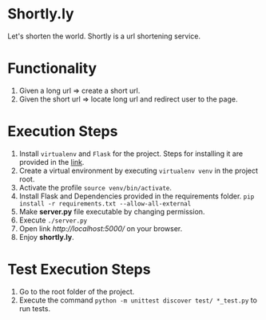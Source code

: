# Shortly.ly
Let's shorten the world. Shortly is a url shortening service.

# Functionality

1. Given a long url => create a short url.
2. Given the short url => locate long url and redirect user to the page.

# Execution Steps

1. Install `virtualenv` and `Flask` for the project. Steps for installing it are provided in the [link](http://flask.pocoo.org/docs/0.10/installation/).
2. Create a virtual environment by executing `virtualenv venv` in the project root.
3. Activate the profile `source venv/bin/activate`.
4. Install Flask and Dependencies provided in the requirements folder. `pip install -r requirements.txt --allow-all-external`
5. Make **server.py** file executable by changing permission. 
6. Execute `./server.py`
7. Open link *http://localhost:5000/* on your browser.
8. Enjoy **shortly.ly**.


# Test Execution Steps

1. Go to the root folder of the project.
2. Execute the command `python -m unittest discover test/ *_test.py` to run tests.

